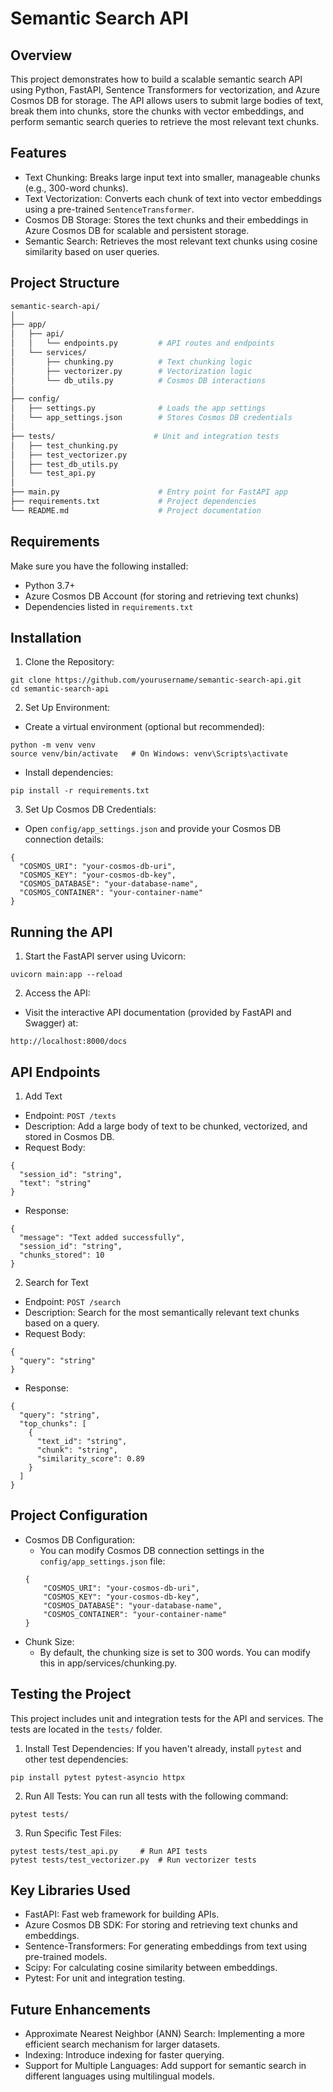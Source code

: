 # Semantic Search API

## Overview

This project demonstrates how to build a scalable semantic search API using Python, FastAPI, Sentence Transformers for vectorization, and Azure Cosmos DB for storage. The API allows users to submit large bodies of text, break them into chunks, store the chunks with vector embeddings, and perform semantic search queries to retrieve the most relevant text chunks.

## Features

- Text Chunking: Breaks large input text into smaller, manageable chunks (e.g., 300-word chunks).
- Text Vectorization: Converts each chunk of text into vector embeddings using a pre-trained `SentenceTransformer`.
- Cosmos DB Storage: Stores the text chunks and their embeddings in Azure Cosmos DB for scalable and persistent storage.
- Semantic Search: Retrieves the most relevant text chunks using cosine similarity based on user queries.

## Project Structure

```bash
semantic-search-api/
│
├── app/
│   ├── api/
│   │   └── endpoints.py         # API routes and endpoints
│   └── services/
│       ├── chunking.py          # Text chunking logic
│       ├── vectorizer.py        # Vectorization logic
│       └── db_utils.py          # Cosmos DB interactions
│
├── config/
│   ├── settings.py              # Loads the app settings
│   └── app_settings.json        # Stores Cosmos DB credentials
│
├── tests/                      # Unit and integration tests
│   ├── test_chunking.py
│   ├── test_vectorizer.py
│   ├── test_db_utils.py
│   └── test_api.py
│
├── main.py                      # Entry point for FastAPI app
├── requirements.txt             # Project dependencies
└── README.md                    # Project documentation
```

## Requirements

Make sure you have the following installed:

- Python 3.7+
- Azure Cosmos DB Account (for storing and retrieving text chunks)
- Dependencies listed in `requirements.txt`

## Installation

1. Clone the Repository:

```
git clone https://github.com/yourusername/semantic-search-api.git
cd semantic-search-api
```

2. Set Up Environment:

- Create a virtual environment (optional but recommended):

```
python -m venv venv
source venv/bin/activate   # On Windows: venv\Scripts\activate
```

- Install dependencies:

```
pip install -r requirements.txt
```

3. Set Up Cosmos DB Credentials:

- Open `config/app_settings.json` and provide your Cosmos DB connection details:

```
{
  "COSMOS_URI": "your-cosmos-db-uri",
  "COSMOS_KEY": "your-cosmos-db-key",
  "COSMOS_DATABASE": "your-database-name",
  "COSMOS_CONTAINER": "your-container-name"
}
```

## Running the API

1. Start the FastAPI server using Uvicorn:

```
uvicorn main:app --reload
```

2. Access the API:

- Visit the interactive API documentation (provided by FastAPI and Swagger) at:

```
http://localhost:8000/docs
```

## API Endpoints

1. Add Text

- Endpoint: `POST /texts`
- Description: Add a large body of text to be chunked, vectorized, and stored in Cosmos DB.
- Request Body:

```
{
  "session_id": "string",
  "text": "string"
}
```

- Response:

```
{
  "message": "Text added successfully",
  "session_id": "string",
  "chunks_stored": 10
}
```

2. Search for Text

- Endpoint: `POST /search`
- Description: Search for the most semantically relevant text chunks based on a query.
- Request Body:

```
{
  "query": "string"
}
```

- Response:

```
{
  "query": "string",
  "top_chunks": [
    {
      "text_id": "string",
      "chunk": "string",
      "similarity_score": 0.89
    }
  ]
}
```

## Project Configuration

- Cosmos DB Configuration:
  - You can modify Cosmos DB connection settings in the `config/app_settings.json` file:
  ```
  {
      "COSMOS_URI": "your-cosmos-db-uri",
      "COSMOS_KEY": "your-cosmos-db-key",
      "COSMOS_DATABASE": "your-database-name",
      "COSMOS_CONTAINER": "your-container-name"
  }
  ```
- Chunk Size:
  - By default, the chunking size is set to 300 words. You can modify this in app/services/chunking.py.

## Testing the Project

This project includes unit and integration tests for the API and services. The tests are located in the `tests/` folder.

1. Install Test Dependencies:
   If you haven't already, install `pytest` and other test dependencies:

```
pip install pytest pytest-asyncio httpx
```

2. Run All Tests:
   You can run all tests with the following command:

```
pytest tests/
```

3. Run Specific Test Files:

```
pytest tests/test_api.py     # Run API tests
pytest tests/test_vectorizer.py  # Run vectorizer tests
```

## Key Libraries Used

- FastAPI: Fast web framework for building APIs.
- Azure Cosmos DB SDK: For storing and retrieving text chunks and embeddings.
- Sentence-Transformers: For generating embeddings from text using pre-trained models.
- Scipy: For calculating cosine similarity between embeddings.
- Pytest: For unit and integration testing.

## Future Enhancements

- Approximate Nearest Neighbor (ANN) Search: Implementing a more efficient search mechanism for larger datasets.
- Indexing: Introduce indexing for faster querying.
- Support for Multiple Languages: Add support for semantic search in different languages using multilingual models.
